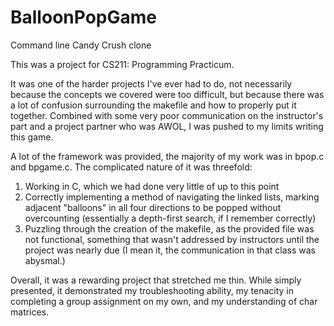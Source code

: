 # BalloonPopGame
Command line Candy Crush clone

This was a project for CS211: Programming Practicum.

It was one of the harder projects I've ever had to do, not necessarily because the concepts we covered were too difficult, but
because there was a lot of confusion surrounding the makefile and how to properly put it together. Combined with some very poor
communication on the instructor's part and a project partner who was AWOL, I was pushed to my limits writing this game.

A lot of the framework was provided, the majority of my work was in bpop.c and bpgame.c. The complicated nature of it was threefold:
1. Working in C, which we had done very little of up to this point
2. Correctly implementing a method of navigating the linked lists, marking adjacent "balloons" in all four directions to be popped
  without overcounting (essentially a depth-first search, if I remember correctly)
3. Puzzling through the creation of the makefile, as the provided file was not functional, something that wasn't addressed by
  instructors until the project was nearly due (I mean it, the communication in that class was abysmal.)
  
Overall, it was a rewarding project that stretched me thin. While simply presented, it demonstrated my troubleshooting ability,
my tenacity in completing a group assignment on my own, and my understanding of char matrices.
